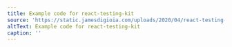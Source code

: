 ```yaml
---
title: Example code for react-testing-kit
source: 'https://static.jamesdigioia.com/uploads/2020/04/react-testing-kit-example.jpg'
altText: Example code for react-testing-kit
caption: ''
---
```



